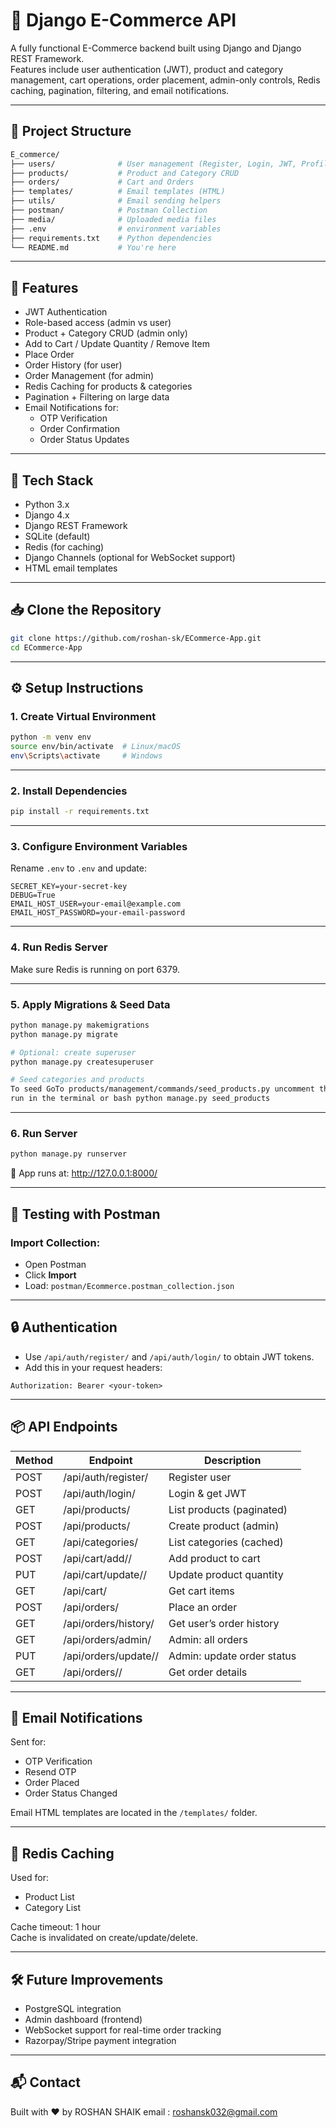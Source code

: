 # 🛒 Django E-Commerce API

A fully functional E-Commerce backend built using Django and Django REST Framework.  
Features include user authentication (JWT), product and category management, cart operations, order placement, admin-only controls, Redis caching, pagination, filtering, and email notifications.

---

## 📂 Project Structure

```bash
E_commerce/
├── users/              # User management (Register, Login, JWT, Profile)
├── products/           # Product and Category CRUD
├── orders/             # Cart and Orders
├── templates/          # Email templates (HTML)
├── utils/              # Email sending helpers
├── postman/            # Postman Collection
├── media/              # Uploaded media files
├── .env                # environment variables
├── requirements.txt    # Python dependencies
└── README.md           # You're here
```

---

## 🚀 Features

- JWT Authentication
- Role-based access (admin vs user)
- Product + Category CRUD (admin only)
- Add to Cart / Update Quantity / Remove Item
- Place Order
- Order History (for user)
- Order Management (for admin)
- Redis Caching for products & categories
- Pagination + Filtering on large data
- Email Notifications for:
  - OTP Verification
  - Order Confirmation
  - Order Status Updates

---

## 🧱 Tech Stack

- Python 3.x
- Django 4.x
- Django REST Framework
- SQLite (default)
- Redis (for caching)
- Django Channels (optional for WebSocket support)
- HTML email templates

---

## 📥 Clone the Repository

```bash
git clone https://github.com/roshan-sk/ECommerce-App.git
cd ECommerce-App
```

---

## ⚙️ Setup Instructions

### 1. Create Virtual Environment

```bash
python -m venv env
source env/bin/activate  # Linux/macOS
env\Scripts\activate     # Windows
```

---

### 2. Install Dependencies

```bash
pip install -r requirements.txt
```

---

### 3. Configure Environment Variables

Rename `.env` to `.env` and update:

```env
SECRET_KEY=your-secret-key
DEBUG=True
EMAIL_HOST_USER=your-email@example.com
EMAIL_HOST_PASSWORD=your-email-password
```

---

### 4. Run Redis Server

Make sure Redis is running on port 6379.

---

### 5. Apply Migrations & Seed Data

```bash
python manage.py makemigrations
python manage.py migrate

# Optional: create superuser
python manage.py createsuperuser

# Seed categories and products
To seed GoTo products/management/commands/seed_products.py uncomment the code
run in the terminal or bash python manage.py seed_products
```

---

### 6. Run Server

```bash
python manage.py runserver
```

📍 App runs at: http://127.0.0.1:8000/

---

## 🧪 Testing with Postman

### Import Collection:

- Open Postman
- Click **Import**
- Load: `postman/Ecommerce.postman_collection.json`

---

## 🔒 Authentication

- Use `/api/auth/register/` and `/api/auth/login/` to obtain JWT tokens.
- Add this in your request headers:

```
Authorization: Bearer <your-token>
```

---

## 📦 API Endpoints

| Method | Endpoint                    | Description                        |
|--------|-----------------------------|------------------------------------|
| POST   | /api/auth/register/         | Register user                      |
| POST   | /api/auth/login/            | Login & get JWT                    |
| GET    | /api/products/              | List products (paginated)         |
| POST   | /api/products/              | Create product (admin)            |
| GET    | /api/categories/            | List categories (cached)          |
| POST   | /api/cart/add/<id>/         | Add product to cart               |
| PUT    | /api/cart/update/<id>/      | Update product quantity           |
| GET    | /api/cart/                  | Get cart items                    |
| POST   | /api/orders/                | Place an order                    |
| GET    | /api/orders/history/        | Get user’s order history          |
| GET    | /api/orders/admin/          | Admin: all orders                 |
| PUT    | /api/orders/update/<id>/    | Admin: update order status        |
| GET    | /api/orders/<id>/           | Get order details                 |

---

## 📧 Email Notifications

Sent for:
- OTP Verification
- Resend OTP
- Order Placed
- Order Status Changed

Email HTML templates are located in the `/templates/` folder.

---

## 💾 Redis Caching

Used for:
- Product List
- Category List

Cache timeout: 1 hour  
Cache is invalidated on create/update/delete.

---

## 🛠 Future Improvements

- PostgreSQL integration
- Admin dashboard (frontend)
- WebSocket support for real-time order tracking
- Razorpay/Stripe payment integration

---

## 📬 Contact

Built with ❤️ by ROSHAN SHAIK
email : roshansk032@gmail.com
